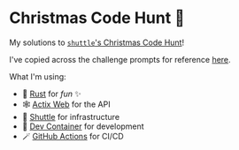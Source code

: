 # Christmas Code Hunt 🎄

My solutions to [`shuttle`'s Christmas Code Hunt](https://www.shuttle.rs/cch)!

I've copied across the challenge prompts for reference [here](docs/challenges/README.md).

What I'm using:

- 🦀 [Rust](https://www.rust-lang.org) for *fun* ✨
- 🕸️ [Actix Web](https://actix.rs) for the API
- 🚀 [Shuttle](https://www.shuttle.rs) for infrastructure
- 🐳 [Dev Container](https://containers.dev) for development
- 🪄 [GitHub Actions](https://github.com/features/actions) for CI/CD
